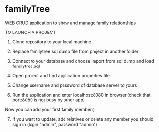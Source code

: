 # familyTree
WEB CRUD application to show and manage family relationships

TO LAUNCH A PROJECT

1. Clone repository to your local machine

2. Replace familytree.sql dump file from project in another folder

3. Connect to your database and choose import from sql dump and load familytree.sql

4. Open project and find application.properties file

5. Change username and password of database server to yours

6. Run the application and enter localhost:8080 in browser (check that port:8080 is not busy by other app)

Now you can add your first family member:)

7. If you want to update, add relatives or delete any member
you should sign in (login "admin", password "admin")